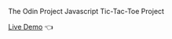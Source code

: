 The Odin Project Javascript Tic-Tac-Toe Project

[Live Demo](https://amirobinsonmuto.github.io/Tic-Tac-Toe/) :point_left:
